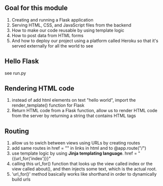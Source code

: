 ## Goal for this module
1. Creating and running a Flask application
2. Serving HTML, CSS, and JavaScript files from the backend
3. How to make our code reusable by using template logic
4. How to post data from HTML forms
5. And how to deploy our project using a platform called Heroku so that it's served externally for all the world to see

## Hello Flask
see run.py

## Rendering HTML code

1. instead of add html elements on text "hello world", import the render_template() function for Flask
2. Return HTML code from a Flask function, allow us to render HTML code from the server by returning a string that contains HTML tags

## Routing

1. allow us to swich between views using URLs by creating routes
2. add same routes in href = "" in links in html and to @app.route("/")
3. use template logic by using **Jinja templating language**. href = "{{url_for('index')}}"
4. calling this url_for() function that looks up the view called index or the view called about(), and then injects some text, which is the actual root.
5. 'url_for()' method basically works like shorthand in order to dynamically build urls
